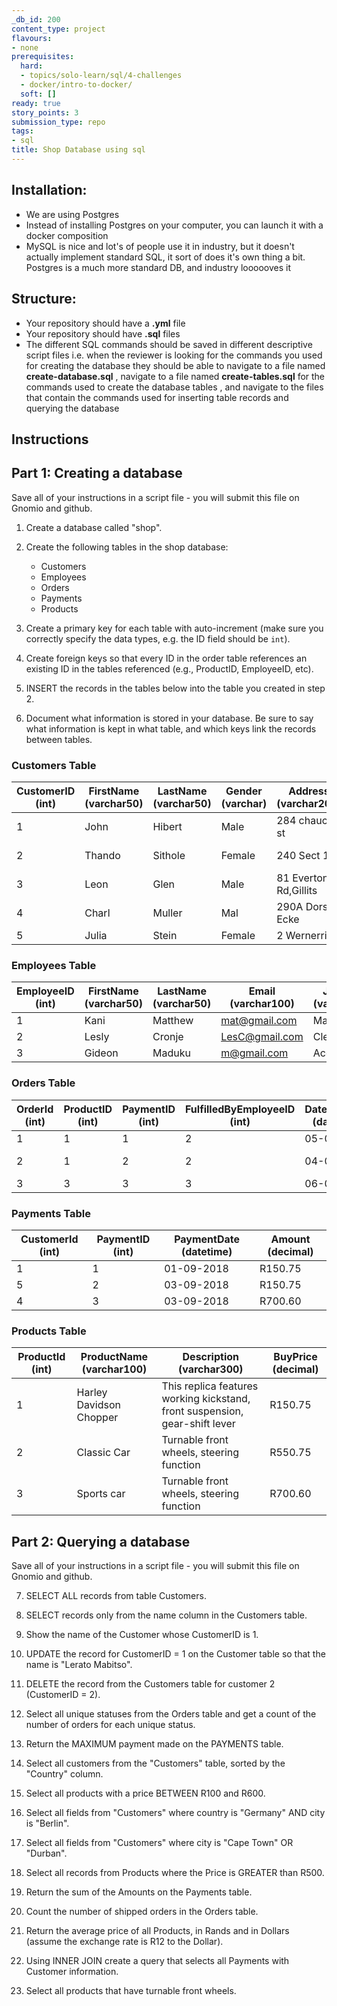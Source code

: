 ```yaml
---
_db_id: 200
content_type: project
flavours:
- none
prerequisites:
  hard:
  - topics/solo-learn/sql/4-challenges
  - docker/intro-to-docker/
  soft: []
ready: true
story_points: 3
submission_type: repo
tags:
- sql
title: Shop Database using sql
---
```


## Installation:

- We are using Postgres
- Instead of installing Postgres on your computer, you can launch it with a docker composition
- MySQL is nice and lot's of people use it in industry, but it doesn't actually implement standard SQL, it sort of does it's own thing a bit. Postgres is a much more standard DB, and industry loooooves it

## Structure:

- Your repository should have a **.yml** file 
- Your repository should have **.sql** files
- The different SQL commands should be saved in different descriptive script files i.e.
when the reviewer is looking for the commands you used for creating the database they should be able to navigate to a file named **create-database.sql**  , navigate to a file named **create-tables.sql** for the commands used to create the database tables , and navigate to the files that contain the commands used for inserting table records and querying the database

## Instructions

## Part 1: Creating a database

Save all of your instructions in a script file - you will submit this file on Gnomio and github.

1. Create a database called "shop".

2. Create the following tables in the shop database:

   - Customers
   - Employees
   - Orders
   - Payments
   - Products

3. Create a primary key for each table with auto-increment (make sure you correctly specify the data types, e.g. the ID field should be `int`).

4. Create foreign keys so that every ID in the order table references an existing ID in the tables referenced (e.g., ProductID, EmployeeID, etc).

5. INSERT the records in the tables below into the table you created in step 2.

6. Document what information is stored in your database. Be sure to say what information is kept in what table, and which keys link the records between tables.

### Customers Table

| CustomerID (int) | FirstName (varchar50) | LastName (varchar50) | Gender (varchar) | Address (varchar200)  | Phone (int 10) | Email (varchar100)     | City (varchar20) | Country (varchar50) |
| ---------------- | --------------------- | -------------------- | ---------------- | --------------------- | -------------- | ---------------------- | ---------------- | ------------------- |
| 1                | John                  | Hibert               | Male             | 284 chaucer st        | 084789657      | john@gmail.com         | Johannesburg     | South Africa        |
| 2                | Thando                | Sithole              | Female           | 240 Sect 1            | 0794445584     | thando@gmail.com       | Cape Town        | South Africa        |
| 3                | Leon                  | Glen                 | Male             | 81 Everton Rd,Gillits | 0820832830     | Leon@gmail.com         | Durban           | South Africa        |
| 4                | Charl                 | Muller               | Mal              | 290A Dorset Ecke      | +44856872553   | Charl.muller@yahoo.com | Berlin           | Germany             |
| 5                | Julia                 | Stein                | Female           | 2 Wernerring          | +448672445058  | Js234@yahoo.com        | Frankfurt        | Germany             |

### Employees Table

| EmployeeID (int) | FirstName (varchar50) | LastName (varchar50) | Email (varchar100) | JobTitle (varchar20) |
| ---------------- | --------------------- | -------------------- | ------------------ | -------------------- |
| 1                | Kani                  | Matthew              | mat@gmail.com      | Manager              |
| 2                | Lesly                 | Cronje               | LesC@gmail.com     | Clerk                |
| 3                | Gideon                | Maduku               | m@gmail.com        | Accountant           |

### Orders Table

| OrderId (int) | ProductID (int) | PaymentID (int) | FulfilledByEmployeeID (int) | DateRequired (datetime) | DateShipped (datetime) | Status (varchar20) |
| ------------- | --------------- | --------------- | --------------------------- | ----------------------- | ---------------------- | ------------------ |
| 1             | 1               | 1               | 2                           | 05-09-2018              |                        | Not shipped        |
| 2             | 1               | 2               | 2                           | 04-09-2018              | 03-09-2018             | Shipped            |
| 3             | 3               | 3               | 3                           | 06-09-2018              |                        | Not shipped        |

### Payments Table

| CustomerId (int) | PaymentID (int) | PaymentDate (datetime) | Amount (decimal) |
| ---------------- | --------------- | ---------------------- | ---------------- |
| 1                | 1               | 01-09-2018             | R150.75          |
| 5                | 2               | 03-09-2018             | R150.75          |
| 4                | 3               | 03-09-2018             | R700.60          |

### Products Table

| ProductId (int) | ProductName (varchar100) | Description (varchar300)                                                    | BuyPrice (decimal) |
| --------------- | ------------------------ | --------------------------------------------------------------------------- | ------------------ |
| 1               | Harley Davidson Chopper  | This replica features working kickstand, front suspension, gear-shift lever | R150.75            |
| 2               | Classic Car              | Turnable front wheels, steering function                                    | R550.75            |
| 3               | Sports car               | Turnable front wheels, steering function                                    | R700.60            |

## Part 2: Querying a database

Save all of your instructions in a script file - you will submit this file on Gnomio and github.

7. SELECT ALL records from table Customers.

8. SELECT records only from the name column in the Customers table.

9. Show the name of the Customer whose CustomerID is 1.

10. UPDATE the record for CustomerID = 1 on the Customer table so that the name is "Lerato Mabitso".

11. DELETE the record from the Customers table for customer 2 (CustomerID = 2).

12. Select all unique statuses from the Orders table and get a count of the number of orders for each unique status.

13. Return the MAXIMUM payment made on the PAYMENTS table.

14. Select all customers from the "Customers" table, sorted by the "Country" column.

15. Select all products with a price BETWEEN R100 and R600.

16. Select all fields from "Customers" where country is "Germany" AND city is "Berlin".

17. Select all fields from "Customers" where city is "Cape Town" OR "Durban".

18. Select all records from Products where the Price is GREATER than R500.

19. Return the sum of the Amounts on the Payments table.

20. Count the number of shipped orders in the Orders table.

21. Return the average price of all Products, in Rands and in Dollars (assume the exchange rate is R12 to the Dollar).

22. Using INNER JOIN create a query that selects all Payments with Customer information.

23. Select all products that have turnable front wheels.